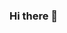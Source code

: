 ### Hi there 👋

<!--
**franklinen/franklinen** is a ✨ _special_ ✨ repository because its `README.md` (this file) appears on your GitHub profile.

Here are some ideas to get you started:

- 🔭 I’m currently working on Twitter Sentiment Analysis using BERT models
- 🌱 I’m currently learning Machine Learning Operations and Python
- 👯 I’m looking to collaborate on Projects that involve Natural Language Processing
- 🤔 I’m looking for help with ...
- 💬 Ask me about ...
- 📫 How to reach me: for Technical Writing, Data Science Projects, Coaching, Help with Projects, Freelance Projects  
- 😄 Pronouns: ...
- ⚡ Fun fact: I enjoy data science more when i am able to travel and see the country side
-->
